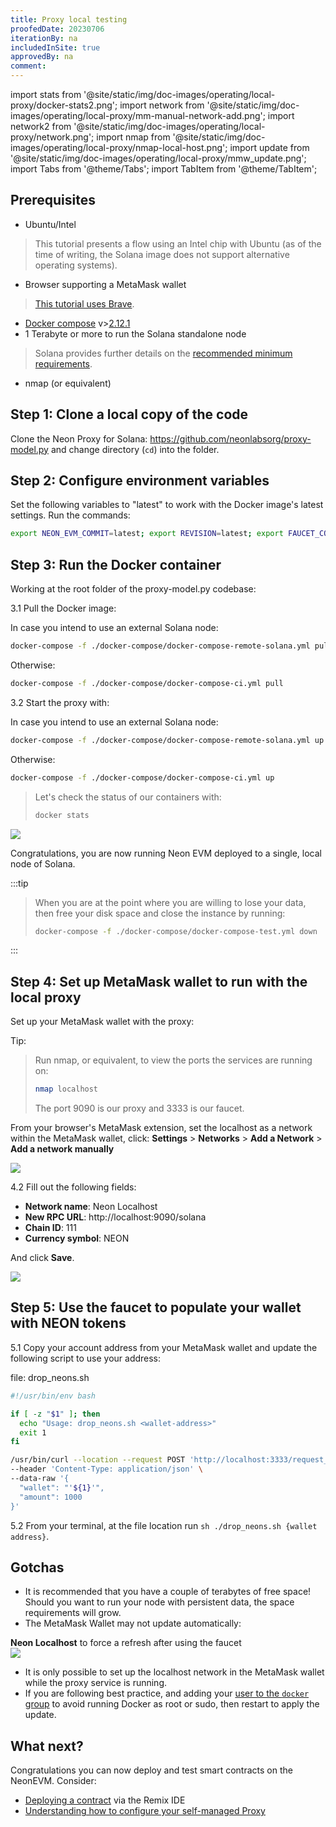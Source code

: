```yaml
---
title: Proxy local testing
proofedDate: 20230706
iterationBy: na
includedInSite: true
approvedBy: na
comment: 
---
```


import stats from '@site/static/img/doc-images/operating/local-proxy/docker-stats2.png';
import network from '@site/static/img/doc-images/operating/local-proxy/mm-manual-network-add.png';
import network2 from '@site/static/img/doc-images/operating/local-proxy/network.png';
import nmap from '@site/static/img/doc-images/operating/local-proxy/nmap-local-host.png'; 
import update from '@site/static/img/doc-images/operating/local-proxy/mmw_update.png'; 
import Tabs from '@theme/Tabs';
import TabItem from '@theme/TabItem';


## Prerequisites

- Ubuntu/Intel
> This tutorial presents a flow using an Intel chip with Ubuntu (as of the time of writing, the Solana image does not support alternative operating systems).
- Browser supporting a MetaMask wallet 
> [This tutorial uses Brave](https://brave.com/linux/).
- [Docker compose](https://docs.docker.com/compose/install/) v>[2.12.1](https://docs.docker.com/compose/release-notes/#2121)
- 1 Terabyte or more to run the Solana standalone node
> Solana provides further details on the [recommended minimum requirements](https://docs.solana.com/ru/running-validator/validator-reqs).
- nmap (or equivalent)


## Step 1: Clone a local copy of the code

Clone the Neon Proxy for Solana: https://github.com/neonlabsorg/proxy-model.py and change directory (`cd`) into the folder.

## Step 2: Configure environment variables

Set the following variables to "latest" to work with the Docker image's latest settings. Run the commands: 

```bash
export NEON_EVM_COMMIT=latest; export REVISION=latest; export FAUCET_COMMIT=latest
```

## Step 3: Run the Docker container

Working at the root folder of the proxy-model.py codebase:

3.1 Pull the Docker image:

In case you intend to use an external Solana node:
```bash
docker-compose -f ./docker-compose/docker-compose-remote-solana.yml pull
```
Otherwise:
```bash
docker-compose -f ./docker-compose/docker-compose-ci.yml pull
```

3.2 Start the proxy with:

In case you intend to use an external Solana node:
```bash
docker-compose -f ./docker-compose/docker-compose-remote-solana.yml up
```
Otherwise:
```bash
docker-compose -f ./docker-compose/docker-compose-ci.yml up
```

<Tabs>
  <TabItem value="View" label="Code" default>

> Let's check the status of our containers with: 
> 
> ```bash
> docker stats
> ```
>

</TabItem>
<TabItem value="Retrieve" label="Outcome" default>
  
<div className='neon-img-box-300' style={{textAlign: 'center', width: 900, display: 'block', margin: 'auto'}}>
<img src={stats} />
</div>

</TabItem>
</Tabs>


Congratulations, you are now running Neon EVM deployed to a single, local node of Solana.

:::tip

> When you are at the point where you are willing to lose your data, then free your disk space and close the instance by running:
> ```bash
> docker-compose -f ./docker-compose/docker-compose-test.yml down
> ```
:::

## Step 4: Set up MetaMask wallet to run with the local proxy

Set up your MetaMask wallet with the proxy:

Tip: 
> Run nmap, or equivalent, to view the ports the services are running on:
> 
> ```bash
> nmap localhost
> ```
> The port 9090 is our proxy and 3333 is our faucet.

<Tabs>
  <TabItem value="View" label="4.1" default>

From your browser's MetaMask extension, set the localhost as a network within the MetaMask wallet, click: **Settings** > **Networks** > **Add a Network** > **Add a network manually**

</TabItem>
<TabItem value="Retrieve" label="Show" default>

<div className='neon-img-box-600' style={{textAlign: 'center', width: 600, display: 'block', margin: 'auto'}}>
<img src={network} />
</div>
</TabItem>
</Tabs>


<Tabs>
  <TabItem value="View" label="4.2" default>

4.2 Fill out the following fields:
- **Network name**: Neon Localhost
- **New RPC URL**: http://localhost:9090/solana
- **Chain ID**: 111
- **Currency symbol**: NEON

And click **Save**.

</TabItem>
<TabItem value="Retrieve" label="Show" default>

<div className='neon-img-box-600' style={{textAlign: 'center', width: 600, display: 'block', margin: 'auto'}}>
<img src={network2} />  
</div>

</TabItem>
</Tabs>


## Step 5: Use the faucet to populate your wallet with NEON tokens

5.1 Copy your account address from your MetaMask wallet and update the following script to use your address:

<!-- Consider adding this .sh file to the proxy-model repo, why we going to leave our reader to create a file when we can provide it? -->

file: drop_neons.sh

```bash
#!/usr/bin/env bash

if [ -z "$1" ]; then
  echo "Usage: drop_neons.sh <wallet-address>"
  exit 1
fi

/usr/bin/curl --location --request POST 'http://localhost:3333/request_neon' \
--header 'Content-Type: application/json' \
--data-raw '{
  "wallet": "'${1}'",
  "amount": 1000
}'
```

5.2 From your terminal, at the file location run `sh ./drop_neons.sh {wallet address}`.

<!-- May be necessary to #chmod +x drop_neons.sh on this file -->


## Gotchas

- It is recommended that you have a couple of terabytes of free space! Should you want to run your node with persistent data, the space requirements will grow.
- The MetaMask Wallet may not update automatically:

<Tabs>
<TabItem value="View" label="Reselect " default>
<b>Neon Localhost</b> to force a refresh after using the faucet
</TabItem>
<TabItem value="Retrieve" label="Show" default>
<div className='neon-img-box-600' style={{textAlign: 'center', width: 600, display: 'block', margin: 'auto'}}>
<img src={update} />  
</div>
</TabItem>
</Tabs> 

- It is only possible to set up the localhost network in the MetaMask wallet while the proxy service is running.
- If you are following best practice, and adding your [user to the `docker` group](https://docs.docker.com/engine/install/linux-postinstall/) to avoid running Docker as root or sudo, then restart to apply the update.

<!-- I did this on docker-compose 1.29.2 no problem -->

## What next?

Congratulations you can now deploy and test smart contracts on the NeonEVM. Consider:
- [Deploying a contract](../developing/deploy_facilities/using_remix) via the Remix IDE
- [Understanding how to configure your self-managed Proxy](enhanced.md#configuration)



<!--

What follows is the original page content -- not deleting as there are hints at environment variables that should be supported


*This guide sets you up with a functional, running neon-proxy on your local machine with `docker-compose` in a matter of minutes with minimal user input required.* 

## Operator requirements

### Hardware requirements

|Component|Requirement                           |
|-----|:-----------------------------------------|
|Operating System | Linux (Ubuntu/CentOS recommended) |
|CPU | 8 vCPU |
|RAM | 16 GB |
|Storage | 500 GB |

### Software requirements

Make sure the following components are **installed** on your device prior to proceeding:
* [Docker Engine](https://docs.docker.com/engine/install/)
* [Docker Compose](https://docs.docker.com/compose/install/) > [v2.12.1](https://docs.docker.com/compose/release-notes/#2121)

## Install and run read-only proxy locally

This part consists of three components: `evm_loader`, `neon_test_invoke_program`, and `proxy`, each of which produces a Docker image of the same name.

### evm_loader

1. Clone the neon-evm GitHub repository
```bash
git clone https://github.com/neonlabsorg/neon-evm.git
```

2. Change directory into the neon-evm repository
```bash
cd neon-evm
```

3. Check out the v0.14.x Git branch
```bash
git checkout v0.14.x
```

4. Update the Git submodule 
```bash
git submodule update --init
```

5. Export Solana-specific environment variables
```bash
export SOLANA_REVISION=v1.11.10
export SOLANA_IMAGE=solanalabs/solana:v1.11.10
export REVISION=v0.14.1
```

6. Build the evm_loader Docker image
```bash
docker build --build-arg SOLANA_REVISION=$SOLANA_REVISION --build-arg SOLANA_IMAGE=$SOLANA_IMAGE --build-arg REVISION=$REVISION --tag neonlabsorg/evm_loader:v0.14.1 .
```

:::info
You can safely ignore errors like the following:
> ```Error: Function _ZN8evm_core15primitive_types4U51215overflowing_pow17hb39293b73e96c896E Stack offset of 4312 exceeded max offset of 4096 by 216 bytes, please minimize large stack variables```
:::


### neon_test_invoke_program
1. Clone the neon-test-invoke-program GitHub repository
```bash
git clone https://github.com/neonlabsorg/neon-test-invoke-program.git
```

2. Change directory into the neon-test-invoke-program repository
```bash
cd neon-test-invoke-program
```

3. Build the neon_test_invoke_program Docker image
```bash
docker build --tag neonlabsorg/neon_test_invoke_program:develop .
```

### proxy

1. Clone the proxy-model.py GitHub repository
```bash
git clone https://github.com/neonlabsorg/proxy-model.py.git
```

2. Change directory into the proxy-model.py repository
```bash
cd proxy-model.py
```

3. Export Neon proxy environment variables
```bash
export NEON_EVM_COMMIT=v0.14.1
export PROXY_REVISION=v0.14.5
export PROXY_LOG_CFG=log_cfg.json
```

4. Build the proxy Docker image
```bash
docker build --build-arg NEON_EVM_COMMIT=$NEON_EVM_COMMIT --build-arg PROXY_REVISION=$PROXY_REVISION --build-arg PROXY_LOG_CFG=$PROXY_LOG_CFG --tag neonlabsorg/proxy:v0.14.5 .
```

### Run Proxy in read-only mode
With the required Docker images built, you can now run `docker-compose` with `sudo` to run the proxy in read-only mode
```bash
sudo SOLANA_URL="https://api.devnet.solana.com" REVISION="v0.14.5" docker-compose -f docker-compose-operator-ro.yaml up -d
```
where:

* `SOLANA_URL` is your RPC endpoint of choice.
* `REVISION` is the version of choice or `"stable"` to use the stable version

<!-- retired to retire linked page
 and can be found in {the RPC endpoints table}(/docs/clusters/neon_proxy_rpc_endpoints.md)
* `REVISION` is the version of choice or `"stable"` to use the stable version -->

<!-- ### Database
The Docker Composer will use your local disk as storage for the proxy's PostgreSQL database:
```yaml
volumes:
    - db:/var/lib/postgresql/data
```

The `db` scheme is related to local driver from the Docker daemon:
```yaml
volumes:
  db:
    driver: local
```

### Environment variables
Some container environments need attention for production, such as:

```yaml
POSTGRES_DB: neon-db
POSTGRES_USER: neon-proxy
POSTGRES_PASSWORD: neon-proxy-pass
POSTGRES_HOST: postgres
```

For read-only mode,   ``` ENABLE_SEND_TX_API: "NO" ``` should stay as "NO" for correct usage. This is how application works without operator-keys.

#### PYTH_MAPPING_ACCOUNT

The `PYTH_MAPPING_ACCOUNT` environment variable follow the current structure from [the Pyth Network documentation](https://pyth.network/developers/accounts). For Neon's networks, its respective values are:

|Network|`PYTH_MAPPING_ACCOUNT`                           |
|-----|:-----------------------------------------|
|Devnet | BmA9Z6FjioHJPpjT39QazZyhDRUdZy2ezwx4GiDdE2u2 |
|Testnet | AFmdnt9ng1uVxqCmqwQJDAYC5cKTkw8gJKSM5PnzuF6z |
|mainnet-beta | AHtgzX45WTKfkPG53L6WYhGEXwQkN1BVknET3sVsLL8J |

#### EVM_LOADER

The `EVM_LOADER` environment variable's values are:

|Network|`EVM_LOADER`                         |
|-----|:-----------------------------------------|
|Devnet | eeLSJgWzzxrqKv1UxtRVVH8FX3qCQWUs9QuAjJpETGU |
|Testnet | eeLSJgWzzxrqKv1UxtRVVH8FX3qCQWUs9QuAjJpETGU |

### Execute the install script and monitor logs

Run the install script
```bash
./install.sh
```

In another terminal, check your containers' logs
```bash
$ docker logs -f proxy --tail 10
2022-11-25 12:07:19.294 I run-proxy.sh:3 1 Proxy:StartScript {} Start Proxy service
2022-11-25 12:07:19.296 I run-proxy.sh:5 1 Proxy:StartScript {} Init environment set
Config File: /root/.config/solana/cli/config.yml
RPC URL: https://api.devnet.solana.com 
WebSocket URL: ws:https://api.devnet.solana.com
Keypair Path: /root/.config/solana/id.json 
Commitment: confirmed 
2022-11-25 12:07:19.303 I run-proxy.sh:7 1 Proxy:StartScript {} run-proxy
```

Voila, the endpoint [http://127.0.0.1:9090/solana](http://127.0.0.1:9090/solana) can be now accessed with your local MetaMask for testing purposes.

-->
